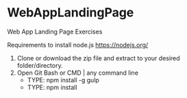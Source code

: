 # WebAppLandingPage
Web App Landing Page Exercises

Requirements to install
node.js https://nodejs.org/

1. Clone or download the zip file and extract to your desired folder/directory.
2. Open Git Bash or CMD | any command line
    - TYPE: npm install -g gulp
    - TYPE: npm install